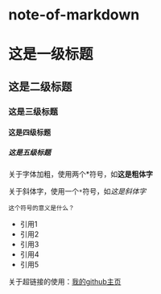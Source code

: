 # note-of-markdown #

# 这是一级标题 #

## 这是二级标题 ##

### 这是三级标题 ###

#### 这是四级标题 ####

##### 这是五级标题 #####

关于字体加粗，使用两个*符号，如**这是粗体字**

关于斜体字，使用一个`*`符号，如*这是斜体字*

`这个符号的意义是什么？`

- 引用1
- 引用2
- 引用3
- 引用4
- 引用5

关于超链接的使用：[我的github主页](https://github.com/Yuguohugo)

